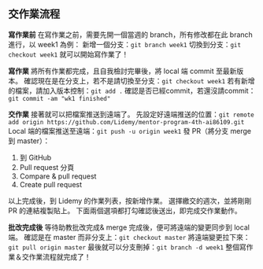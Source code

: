 ## 交作業流程

**寫作業前**
在寫作業之前，需要先開一個當週的 branch，所有修改都在此 branch 進行，以 week1 為例：
新增一個分支：`git branch week1`
切換到分支：`git checkout week1`
就可以開始寫作業了！

**寫作業**
將所有作業都完成，且自我檢討完畢後，將 local 端 commit 至最新版本。
確認現在是在分支上，若不是請切換至分支：`git checkout week1`
若有新增的檔案，請加入版本控制：`git add .`
確認是否已經commit，若還沒請commit：`git commit -am "wk1 finished"`

**交作業**
接著就可以把檔案推送到遠端了。
先設定好遠端推送的位置：`git remote add origin https://github.com/Lidemy/mentor-program-4th-ai86109.git`
Local 端的檔案推送至遠端：`git push -u origin week1`
發 PR（將分支 merge 到 master）：
1. 到 GitHub
2. Pull request 分頁
3. Compare & pull request
4. Create pull request

以上完成後，到 Lidemy 的作業列表，按新增作業。
選擇繳交的週次，並將剛剛 PR 的連結複製貼上。
下面兩個選項都打勾確認後送出，即完成交作業動作。

**批改完成後**
等待助教批改完成& merge 完成後，便可將遠端的變更同步到 local 端。
確認是在 master 而非分支上：`git checkout master`
將遠端變更拉下來：`git pull origin master`
最後就可以分支刪掉：`git branch -d week1`
整個寫作業＆交作業流程就完成了！